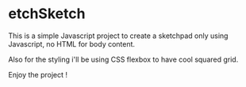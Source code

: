 # etchSketch

This is a simple Javascript project to create a sketchpad only using
Javascript, no HTML for body content.

Also for the styling i'll be using CSS flexbox to have cool squared grid.

Enjoy the project !
